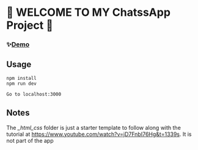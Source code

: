 # 👋 WELCOME TO MY ChatssApp Project 👋

### ✨[Demo](https://realtimechatsapp.herokuapp.com/#)

## Usage

```
npm install
npm run dev

Go to localhost:3000
```

## Notes

The _\_html_css_ folder is just a starter template to follow along with the tutorial at https://www.youtube.com/watch?v=jD7FnbI76Hg&t=1339s. It is not part of the app
